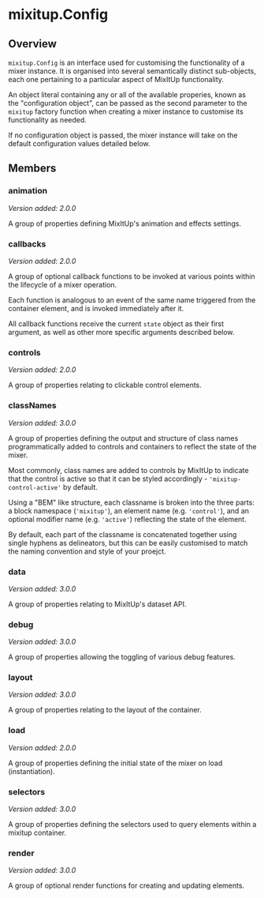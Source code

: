# mixitup.Config

## Overview

`mixitup.Config` is an interface used for customising the functionality of a
mixer instance. It is organised into several semantically distinct sub-objects,
each one pertaining to a particular aspect of MixItUp functionality.

An object literal containing any or all of the available properies,
known as the "configuration object", can be passed as the second parameter to
the `mixitup` factory function when creating a mixer instance to customise its
functionality as needed.

If no configuration object is passed, the mixer instance will take on the default
configuration values detailed below.


## Members

### <a id="mixitup.Config.animation">animation</a>

*Version added: 2.0.0*



A group of properties defining MixItUp's animation and effects settings.




### <a id="mixitup.Config.callbacks">callbacks</a>

*Version added: 2.0.0*



A group of optional callback functions to be invoked at various
points within the lifecycle of a mixer operation.

Each function is analogous to an event of the same name triggered from the
container element, and is invoked immediately after it.

All callback functions receive the current `state` object as their first
argument, as well as other more specific arguments described below.




### <a id="mixitup.Config.controls">controls</a>

*Version added: 2.0.0*



A group of properties relating to clickable control elements.




### <a id="mixitup.Config.classNames">classNames</a>

*Version added: 3.0.0*



A group of properties defining the output and structure of class names programmatically
added to controls and containers to reflect the state of the mixer.

Most commonly, class names are added to controls by MixItUp to indicate that
the control is active so that it can be styled accordingly - `'mixitup-control-active'` by default.

Using a "BEM" like structure, each classname is broken into the three parts:
a block namespace (`'mixitup'`), an element name (e.g. `'control'`), and an optional modifier
name (e.g. `'active'`) reflecting the state of the element.

By default, each part of the classname is concatenated together using single hyphens as
delineators, but this can be easily customised to match the naming convention and style of
your proejct.




### <a id="mixitup.Config.data">data</a>

*Version added: 3.0.0*



A group of properties relating to MixItUp's dataset API.




### <a id="mixitup.Config.debug">debug</a>

*Version added: 3.0.0*



A group of properties allowing the toggling of various debug features.




### <a id="mixitup.Config.layout">layout</a>

*Version added: 3.0.0*



A group of properties relating to the layout of the container.




### <a id="mixitup.Config.load">load</a>

*Version added: 2.0.0*



A group of properties defining the initial state of the mixer on load (instantiation).




### <a id="mixitup.Config.selectors">selectors</a>

*Version added: 3.0.0*



A group of properties defining the selectors used to query elements within a mixitup container.




### <a id="mixitup.Config.render">render</a>

*Version added: 3.0.0*



A group of optional render functions for creating and updating elements.




